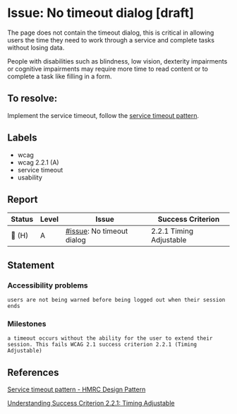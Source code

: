 # Issue: No timeout dialog [draft]

The page does not contain the timeout dialog, this is critical in allowing users the time they need to work through a service and complete tasks without losing data.

People with disabilities such as blindness, low vision, dexterity impairments or cognitive impairments may require more time to read content or to complete a task like filling in a form. 

## To resolve:

Implement the service timeout, follow the [service timeout pattern](https://design.tax.service.gov.uk/hmrc-design-patterns/service-timeout/).

## Labels

- wcag
- wcag 2.2.1 (A)
- service timeout
- usability

## Report

| Status | Level | Issue | Success Criterion |
| ------ | ----- | ----- | ----------------- |
| 🔴 (H) | A    | [#issue](): No timeout dialog | 2.2.1 Timing Adjustable |

## Statement

### Accessibility problems

```
users are not being warned before being logged out when their session ends
```

### Milestones

```
a timeout occurs without the ability for the user to extend their session. This fails WCAG 2.1 success criterion 2.2.1 (Timing Adjustable)
```

## References

[Service timeout pattern - HMRC Design Pattern](https://design.tax.service.gov.uk/hmrc-design-patterns/service-timeout/) 

[Understanding Success Criterion 2.2.1: Timing Adjustable](https://www.w3.org/WAI/WCAG21/Understanding/timing-adjustable)

